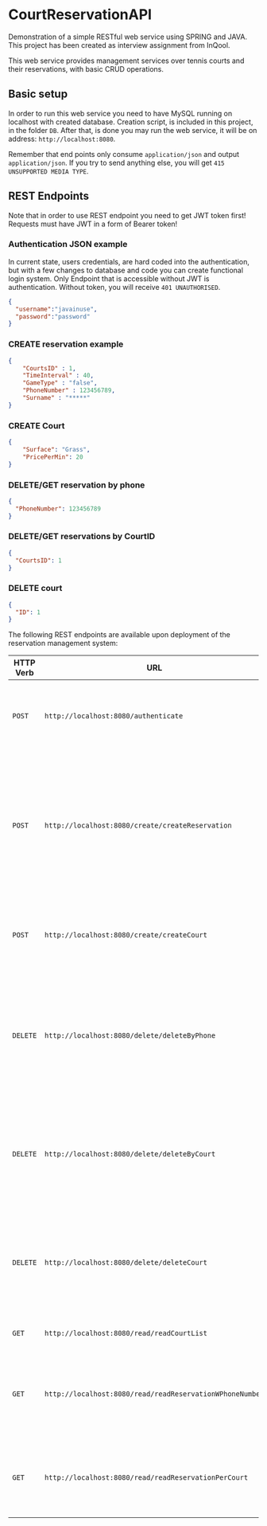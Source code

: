 # CourtReservationAPI



Demonstration of a simple RESTful web service using SPRING and JAVA.
This project has been created as interview assignment from InQool. 

This web service provides management services over tennis courts and their reservations, with basic CRUD operations.

## Basic setup
In order to run this web service you need to have MySQL running on localhost with created database. Creation script, is included in this project, in the folder `DB`. 
After that, is done you may run the web service, it will be on address: `http://localhost:8080`.

Remember that end points only consume `application/json` and output `application/json`. If you try to send anything else, you will get `415 UNSUPPORTED MEDIA TYPE`.

## REST Endpoints

Note that in order to use REST endpoint you need to get JWT token first! Requests must have JWT in a form of Bearer token!

### Authentication JSON example
In current state, users credentials, are hard coded into the authentication, but with a few changes to database and code you can create functional login system.
Only Endpoint that is accessible without JWT is authentication. Without token, you will receive `401 UNAUTHORISED`.
```json
{
  "username":"javainuse",
  "password":"password"
}
```

### CREATE reservation example

```json
{
    "CourtsID" : 1,
    "TimeInterval" : 40,
    "GameType" : "false",
    "PhoneNumber" : 123456789,
    "Surname" : "*****"
}
```

### CREATE Court

```json
{
    "Surface": "Grass",
    "PricePerMin": 20
}
```
### DELETE/GET reservation by phone

```json
{
  "PhoneNumber": 123456789
}
```

### DELETE/GET reservations by CourtID

```json
{
  "CourtsID": 1
}
```

### DELETE court

```json
{
  "ID": 1
}
```

The following REST endpoints are available upon deployment of the reservation management system:

| HTTP Verb        | URL           | Description  | Status Codes |
| ------------- |-------------|:-----| ----|
| `POST` | `http://localhost:8080/authenticate` | Upon receiving JSON with username and password it returns JWT token | <ul><li>`200 OK`</li></ul> |
| `POST` | `http://localhost:8080/create/createReservation` | Upon receiving JSON with reservation information, reservation is created and returns price | <ul><li>`201 CREATED` if reservation creation is success</li><li>`406 NOT ACCEPTABLE` if time interval is incorrect or phone number is invalid</li></ul> |
| `POST` | `http://localhost:8080/create/createCourt` | Creates a new court based on the payload contained in the request body | <ul><li>`201 CREATED` if order successfully created</li></ul> |
| `DELETE` | `http://localhost:8080/delete/deleteByPhone` | Deletes an existing reservation that corresponds to the supplied phone number | <ul><li>`202 ACCEPTED` if reservation successfully deleted</li><li> `404 NOT FOUND` if phone number does not exist</li></ul> |
| `DELETE` | `http://localhost:8080/delete/deleteByCourt` | Deletes an existing reservation that corresponds to the supplied court ID | <ul><li>`202 ACCEPTED` if reservation successfully deleted</li><li>`404 Not Found` if court does not exist</li></ul> |
| `DELETE` | `http://localhost:8080/delete/deleteCourt` | Deletes an existing court that corresponds to the supplied court ID | <ul><li>`202 ACCEPTED` if court successfully deleted</li><li>`404 Not Found` if court does not exist</li></ul> |
| `GET` | `http://localhost:8080/read/readCourtList` | Obtains a list of existing courts | <ul><li>`200 OK` </li></ul> |
| `GET` | `http://localhost:8080/read/readReservationWPhoneNumber` | Obtains a list of existing reservations corresponding to provided phone number |  <ul><li>`200 OK`</li><li> `404 NOT FOUND` if phone number does not exist</li></ul> |
| `GET` | `http://localhost:8080/read/readReservationPerCourt` | Obtains a list of existing reservations corresponding to provided court ID |  <ul><li>`200 OK`</li><li> `404 NOT FOUND` if court ID does not exist</li></ul> |